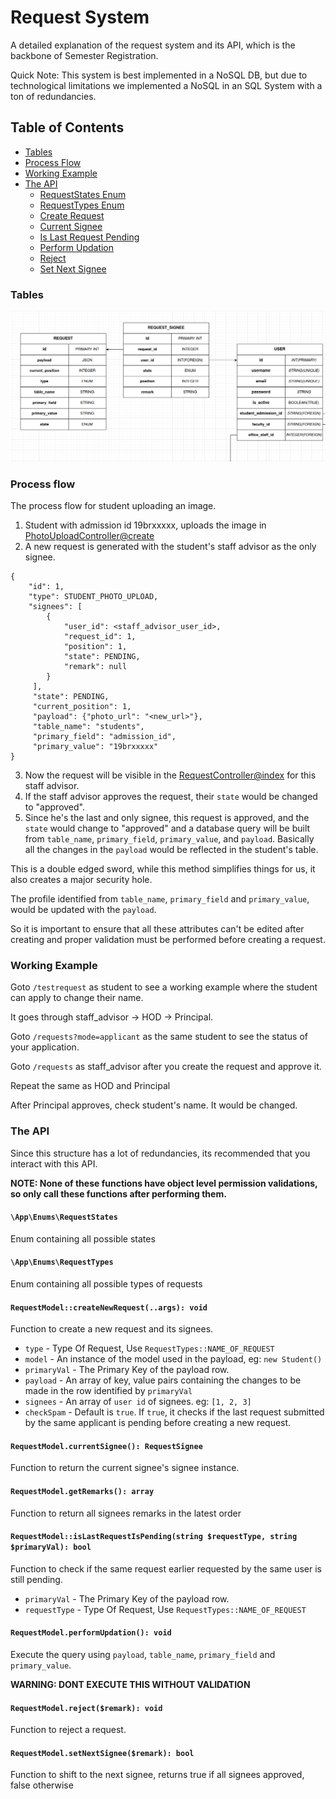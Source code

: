 # Request System

A detailed explanation of the request system and its API, which is the backbone of Semester Registration.

Quick Note: This system is best implemented in a NoSQL DB, but due to technological limitations we implemented a NoSQL in an SQL System with a ton of redundancies.

## Table of Contents
- [Tables](#tables)
- [Process Flow](#process-flow)
- [Working Example](#working-example)
- [The API](#the-api)
    - [RequestStates Enum](#appenumsrequeststates)
    - [RequestTypes Enum](#appenumsrequesttypes)
    - [Create Request](#requestmodelcreatenewrequestargs-void)
    - [Current Signee](#requestmodelcurrentsignee-requestsignee)
    - [Is Last Request Pending](#requestmodelislastrequestispendingstring-requesttype-string-primaryval-bool)
    - [Perform Updation](#requestmodelperformupdation-void)
    - [Reject](#requestmodelrejectremark-void)
    - [Set Next Signee](#requestmodelsetnextsigneeremark-bool)

### Tables

![Database Tables](./images/RequestTables.png)

### Process flow

The process flow for student uploading an image.

1. Student with admission id 19brxxxxx, uploads the image in [PhotoUploadController@create](../src/app/Http/Controllers/PhotoUploadController.php)
2. A new request is generated with the student's staff advisor as the only signee.
```
{
    "id": 1,
    "type": STUDENT_PHOTO_UPLOAD,
    "signees": [
        {
            "user_id": <staff_advisor_user_id>,
            "request_id": 1,
            "position": 1,
            "state": PENDING,
            "remark": null
        }
     ],
     "state": PENDING,
     "current_position": 1,
     "payload": {"photo_url": "<new_url>"},
     "table_name": "students",
     "primary_field": "admission_id",
     "primary_value": "19brxxxxx"
}
```
3. Now the request will be visible in the [RequestController@index](../src/app/Http/Controllers/RequestController.php) for this staff advisor.
4. If the staff advisor approves the request, their `state` would be changed to "approved".
5. Since he's the last and only signee, this request is approved, and the `state` would change to "approved" and a database query will be built from `table_name`, `primary_field`, `primary_value`, and `payload`.
Basically all the changes in the `payload` would be reflected in the student's table.

This is a double edged sword, while this method simplifies things for us, it also creates a major security hole.

The profile identified from `table_name`, `primary_field` and `primary_value`, would be updated with the `payload`. 

So it is important to ensure that all these attributes can't be edited after creating and proper validation must be performed before creating a request.


### Working Example

Goto `/testrequest` as student to see a working example where the student can apply to change their name.

It goes through staff_advisor -> HOD -> Principal.

Goto `/requests?mode=applicant` as the same student to see the status of your application.

Goto `/requests` as staff_advisor after you create the request and approve it.

Repeat the same as HOD and Principal

After Principal approves, check student's name. It would be changed.

### The API

Since this structure has a lot of redundancies, its recommended that you interact with this API. 

**NOTE: None of these functions have object level permission validations, so only call these functions after performing them.**

#### `\App\Enums\RequestStates`

Enum containing all possible states

#### `\App\Enums\RequestTypes`

Enum containing all possible types of requests

#### `RequestModel::createNewRequest(..args): void`

Function to create a new request and its signees.

- `type` - Type Of Request, Use `RequestTypes::NAME_OF_REQUEST`
- `model` - An instance of the model used in the payload, eg: `new Student()`
- `primaryVal` - The Primary Key of the payload row.
- `payload` - An array of key, value pairs containing the changes to be made in the row identified by `primaryVal` 
- `signees` - An array of `user id` of signees. eg: `[1, 2, 3]`
- `checkSpam` - Default is `true`. If `true`, it checks if the last request submitted by the same applicant is pending before creating a new request.

#### `RequestModel.currentSignee(): RequestSignee`

Function to return the current signee's signee instance.

#### `RequestModel.getRemarks(): array`

Function to return all signees remarks in the latest order

#### `RequestModel::isLastRequestIsPending(string $requestType, string $primaryVal): bool`

Function to check if the same request earlier requested by the same user is still pending.

- `primaryVal` - The Primary Key of the payload row.
- `requestType` - Type Of Request, Use `RequestTypes::NAME_OF_REQUEST`

#### `RequestModel.performUpdation(): void`

Execute the query using `payload`, `table_name`, `primary_field` and `primary_value`.

**WARNING: DONT EXECUTE THIS WITHOUT VALIDATION**

#### `RequestModel.reject($remark): void`

Function to reject a request.

#### `RequestModel.setNextSignee($remark): bool`

Function to shift to the next signee, returns true if all signees approved, false otherwise
